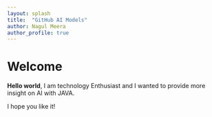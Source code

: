 ```yaml
---
layout: splash
title:  "GitHub AI Models"
author: Nagul Meera
author_profile: true
---
```


# Welcome

**Hello world**, I am technology Enthusiast and I wanted to provide more insight on AI with JAVA.

I hope you like it!